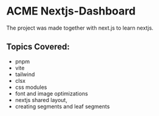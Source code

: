 # ACME Nextjs-Dashboard
The project was made together with next.js to learn nextjs. 
## Topics Covered:
- pnpm
- vite
- tailwind
- clsx
- css modules 
- font and image optimizations
- nextjs shared layout,
- creating segments and leaf segments
 
